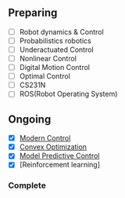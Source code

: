 ## Preparing
- [ ] Robot dynamics & Control
- [ ] Probabilistics robotics
- [ ] Underactuated Control
- [ ] Nonlinear Control
- [ ] Digital Motion Control
- [ ] Optimal Control
- [ ] CS231N
- [ ] ROS(Robot Operating System)

## Ongoing
- [x] [Modern Control](https://github.com/Geonhee-LEE/control-robotics-machine-learning/tree/master/Modern%20Control)
- [x] [Convex Optimization](https://github.com/Geonhee-LEE/control-robotics-machine-learning/tree/master/Convex%20Optimization)	 
- [x] [Model Predictive Control](https://github.com/Geonhee-LEE/control-robotics-machine-learning/tree/master/Model%20Predictive%20Control)
- [x] [Reinforcement learning]

### Complete




<!--h2>

```diff
- red
+ green
! orange
# gray
```

</h2-->


